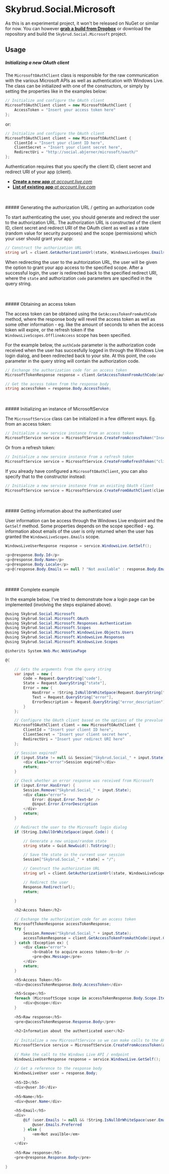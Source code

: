 Skybrud.Social.Microsoft
========================

As this is an experimental project, it won't be released on NuGet or similar for now. You can however [**grab a build from Dropbox**](https://www.dropbox.com/sh/ubak1qionvji8mf/AACY2DjhldUXVhTpc3X8b8oXa/Skybrud.Social.Microsoft%20-%20Build%200.0.1.2%20%282015-09-12%29?dl=0) or download the repository and build the `Skybrud.Social.Microsoft` project.

## Usage

##### Initializing a new OAuth client

The `MicrosoftOAuthClient` class is responsible for the raw communication with the various Microsoft APIs as well as authentication with Windows Live. The class can be initialized with one of the constructors, or simply by setting the properties like in the examples below:

```C#
// Initialize and configure the OAuth client
MicrosoftOAuthClient client = new MicrosoftOAuthClient {
    AccessToken = "Insert your access token here"
};
```

or:

```C#
// Initialize and configure the OAuth client
MicrosoftOAuthClient client = new MicrosoftOAuthClient {
    ClientId = "Insert your client ID here",
    ClientSecret = "Insert your client secret here",
    RedirectUri = "http://social.abjerner/microsoft/oauth/"
};
```

Authentication requires that you specify the client ID, client secret and redirect URI of your app (client).

* [**Create a new app** *at account.live.com*](https://account.live.com/developers/applications/create)
* [**List of existing app** *at account.live.com*](https://account.live.com/developers/applications/index)

<br />
<br />
##### Generating the authorization URL / getting an authorization code

To start authenticating the user, you should generate and redirect the user to the authorization URL. The authorization URL is constructed of the client ID, client secret and redirect URI of the OAuth client as well as a state (random value for security purposes) and the scope (permissions) which your user should grant your app:

```C#
// Construct the authorization URL
string url = client.GetAuthorizationUrl(state, WindowsLiveScopes.Emails + WindowsLiveScopes.Birthday);
```

When redirecting the user to the auhtorization URL, the user will be given the option to grant your app access to the specified scope. After a successful login, the user is redirected back to the specified redirect URI, where the `state` and authorization `code` parameters are specified in the query string.

<br />
<br />
##### Obtaining an access token

The access token can be obtained using the `GetAccessTokenFromAuthCode` method, where the response body will reveil the access token as well as some other information - eg. like the amount of seconds to when the access token will expire, or the refresh token if the `WindowsLiveScopes.OfflineAccess` scope has been specified.

For the example below, the `authCode` parameter is the authorization code received when the user has succesfully logged in through the Windows Live login dialog, and been redirected back to your site. At this point, the `code` parameter in the query string will contain the authorization code.

```C#
// Exchange the authorization code for an access token
MicrosoftTokenResponse response = client.GetAccessTokenFromAuthCode(authCode);

// Get the access token from the response body
string accessToken = response.Body.AccessToken;
```

<br />
<br />
##### Initializing an instance of MicrosoftService

The `MicrosoftService` class can be initialized in a few different ways. Eg. from an access token:

```C#
// Initialize a new service instance from an access token
MicrosoftService service = MicrosoftService.CreateFromAccessToken("Insert your access token here");
```

Or from a refresh token:


```C#
// Initialize a new service instance from a refresh token
MicrosoftService service = MicrosoftService.CreateFromRefreshToken("client id", "client secret", "refresh token");
```

If you already have configured a `MicrosoftOAuthClient`, you can also specify that to the constructor instead:

```C#
// Initialize a new service instance from an existing OAuth client
MicrosoftService service = MicrosoftService.CreateFromOAuthClient(client);
```

<br />
<br />
##### Getting information about the authenticated user

User information can be access through the Windows Live endpoint and the `GetSelf` method. Some properties depends on the scope specified - eg. information about emails of the user is only returned when the user has granted the `WindowsLiveScopes.Emails` scope.

```C#
WindowsLiveUserResponse response = service.WindowsLive.GetSelf();
    
<p>@response.Body.Id</p>
<p>@response.Body.Name</p>
<p>@response.Body.Locale</p>
<p>@(response.Body.Emails == null ? "Not available" : response.Body.Emails.Preferred)</p>
```

<br />
<br />
##### Complete example

In the example below, I've tried to demonstrate how a login page can be implemented (involving the steps explained above).

```C#
@using Skybrud.Social.Microsoft
@using Skybrud.Social.Microsoft.OAuth
@using Skybrud.Social.Microsoft.Responses.Authentication
@using Skybrud.Social.Microsoft.Scopes
@using Skybrud.Social.Microsoft.WindowsLive.Objects.Users
@using Skybrud.Social.Microsoft.WindowsLive.Responses
@using Skybrud.Social.Microsoft.WindowsLive.Scopes

@inherits System.Web.Mvc.WebViewPage

@{

    // Gets the arguments from the query string
    var input = new {
        Code = Request.QueryString["code"],
        State = Request.QueryString["state"],
        Error = new {
            HasError = !String.IsNullOrWhiteSpace(Request.QueryString["error"]),
            Text = Request.QueryString["error"],
            ErrorDescription = Request.QueryString["error_description"]  
        }
    };

    // Configure the OAuth client based on the options of the prevalue options
    MicrosoftOAuthClient client = new MicrosoftOAuthClient {
        ClientId = "Insert your client ID here",
        ClientSecret = "Insert your client secret here",
        RedirectUri = "Insert your redirect URI here"
    };

    // Session expired?
    if (input.State != null && Session["Skybrud.Social_" + input.State] == null) {
        <div class="error">Session expired?</div>
        return;
    }

    // Check whether an error response was received from Microsoft
    if (input.Error.HasError) {
        Session.Remove("Skybrud.Social_" + input.State);
        <div class="error">
            Error: @input.Error.Text<br />
            @input.Error.ErrorDescription
        </div>
        return;
    }

    // Redirect the user to the Microsoft login dialog
    if (String.IsNullOrWhiteSpace(input.Code)) {

        // Generate a new unique/random state
        string state = Guid.NewGuid().ToString();

        // Save the state in the current user session
        Session["Skybrud.Social_" + state] = "/";

        // Construct the authorization URL
        string url = client.GetAuthorizationUrl(state, WindowsLiveScopes.Emails + WindowsLiveScopes.Birthday);

        // Redirect the user
        Response.Redirect(url);
        return;

    }
    
    <h2>Access Token</h2>

    // Exchange the authorization code for an access token
    MicrosoftTokenResponse accessTokenResponse;
    try {
        Session.Remove("Skybrud.Social_" + input.State);
        accessTokenResponse = client.GetAccessTokenFromAuthCode(input.Code);
    } catch (Exception ex) {
        <div class="error">
            <b>Unable to acquire access token</b><br />
            <pre>@ex.Message</pre>
        </div>
        return;
    }

    <h5>Access Token</h5>
    <div>@accessTokenResponse.Body.AccessToken</div>

    <h5>Scope</h5>
    foreach (MicrosoftScope scope in accessTokenResponse.Body.Scope.Items) {
        <div>@scope</div>
    }
    
    <h5>Raw response</h5>
    <pre>@accessTokenResponse.Response.Body</pre>
    
    <h2>Information about the authenticated user</h2>
    
    // Initialize a new MicrosoftService so we can make calls to the API
    MicrosoftService service = MicrosoftService.CreateFromAccessToken(accessTokenResponse.Body.AccessToken);
    
    // Make the call to the Windows Live API / endpoint
    WindowsLiveUserResponse response = service.WindowsLive.GetSelf();
    
    // Get a reference to the response body
    WindowsLiveUser user = response.Body;
    
    <h5>ID</h5>
    <div>@user.Id</div>
    
    <h5>Name</h5>
    <div>@user.Name</div>
    
    <h5>Email</h5>
    <div>
        @if (user.Emails != null && !String.IsNullOrWhiteSpace(user.Emails.Preferred)) {
            @user.Emails.Preferred
        } else {
            <em>Not availble</em>
        }
    </div>
    
    <h5>Raw response</h5>
    <pre>@response.Response.Body</pre>
    
}
```
